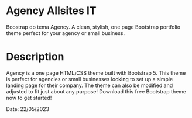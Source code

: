 # Agency Allsites IT
 Boostrap do tema Agency.
A clean, stylish, one page Bootstrap portfolio theme perfect for your agency or small business.

# Description
Agency is a one page HTML/CSS theme built with Bootstrap 5. This theme is perfect for agencies or small businesses looking to set up a simple landing page for their company. The theme can also be modified and adjusted to fit just about any purpose! Download this free Bootstrap theme now to get started!

Date: 22/05/2023